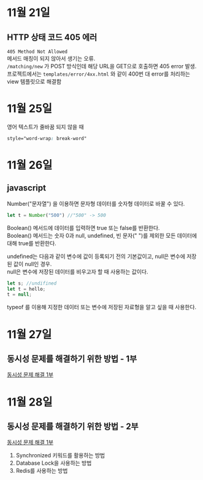 # 11월 21일
## HTTP 상태 코드 405 에러
`405 Method Not Allowed`  
메서드 매칭이 되지 않아서 생기는 오류.  
`/matching/new` 가 POST 방식인데 해당 URL을 GET으로 호출하면 405 error 발생.  
프로젝트에서는 `templates/error/4xx.html` 와 같이 400번 대 error를 처리하는 view 템플릿으로 해결함  

# 11월 25일
영어 텍스트가 줄바꿈 되지 않을 때  
```css
style="word-wrap: break-word"
```

# 11월 26일 
## javascript
Number("문자열") 을 이용하면 문자형 데이터를 숫자형 데이터로 바꿀 수 있다.  
```javascript
let t = Number("500") //"500" -> 500
```  
Boolean() 메서드에 데이터를 입력하면 true 또는 false를 반환한다.  
Boolean() 메서드는 숫자 0과 null, undefined, 빈 문자(" ")를 제외한 모든 데이터에 대해 true를 반환한다.  

undefined는 다음과 같이 변수에 값이 등록되기 전의 기본값이고, null은 변수에 저장된 값이 null인 경우.  
null은 변수에 저장된 데이터를 비우고자 할 때 사용하는 값이다.  
```javascript
let s; //undifined
let t = hello;
t = null;
```  
typeof 를 이용해 지정한 데이터 또는 변수에 저장된 자료형을 알고 싶을 때 사용한다.  

# 11월 27일
## 동시성 문제를 해결하기 위한 방법 - 1부
[동시성 문제 해결 1부](https://chan9.tistory.com/157)  

# 11월 28일
## 동시성 문제를 해결하기 위한 방법 - 2부
[동시성 문제 해결 1부](https://chan9.tistory.com/158)  
1. Synchronized 키워드를 활용하는 방법
2. Database Lock을 사용하는 방법
3. Redis를 사용하는 방법  


